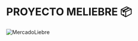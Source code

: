 # PROYECTO MELIEBRE :package:
![MercadoLiebre](https://github.com/santuboca2001/MELIEBRE/blob/main/public/Logo%20ML.svg)
